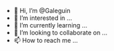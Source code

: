 - 👋 Hi, I’m @Galeguin
- 👀 I’m interested in ...
- 🌱 I’m currently learning ...
- 💞️ I’m looking to collaborate on ...
- 📫 How to reach me ...

<!---
Galeguin/Galeguin is a ✨ special ✨ repository because its `README.md` (this file) appears on your GitHub profile.
You can click the Preview link to take a look at your changes.
--->
